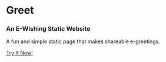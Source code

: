 # Greet
### An E-Wishing Static Website

A fun and simple static page that makes shareable e-greetings.

[Try It Now!](https://elvistony.github.io/greet/)
